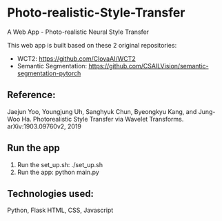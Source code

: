 # Photo-realistic-Style-Transfer

A Web App - Photo-realistic Neural Style Transfer

This web app is built based on these 2 original repositories:
  * WCT2: https://github.com/ClovaAI/WCT2
  * Semantic Segmentation: https://github.com/CSAILVision/semantic-segmentation-pytorch
  
## Reference:
Jaejun Yoo, Youngjung Uh, Sanghyuk Chun, Byeongkyu Kang, and Jung-Woo Ha. Photorealistic Style Transfer via Wavelet Transforms.
arXiv:1903.09760v2, 2019

## Run the app
1. Run the set_up.sh: ./set_up.sh
2. Run the app: python main.py

## Technologies used:
  Python, Flask
  HTML, CSS, Javascript
